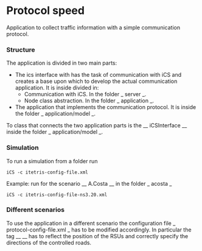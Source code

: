 # Protocol speed

Application to collect traffic information with a simple communication protocol.

### Structure
The application is divided in two main parts:
* The ics interface with has the task of communication with iCS and creates a base upon which to develop the actual communication application. It is inside divided in:
    * Communication with iCS. In the folder _ server _.
    * Node class abstraction. In the folder _ application _.
* The application that implements the communication protocol. It is inside the folder _ application/model _.  

To class that connects the two application parts is the __ iCSInterface __ inside the folder _ application/model _.

### Simulation

To run a simulation from a folder run  

    iCS -c itetris-config-file.xml
    
Example: run for the scenario __ A.Costa __ in the folder _ acosta _
    
    iCS -c itetris-config-file-ns3.20.xml
    
### Different scenarios

To use the application in a different scenario the configuration file _ protocol-config-file.xml _ has to be modified accordingly. In particular the tag __ <infrastructure> __ has to reflect the position of the RSUs and correctly specify the directions of the controlled roads.